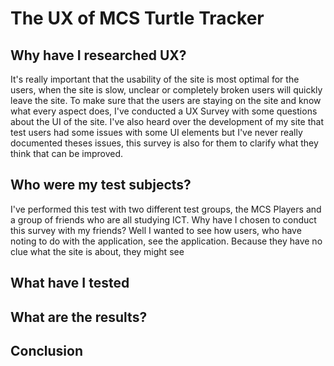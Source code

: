 # The UX of MCS Turtle Tracker
## Why have I researched UX?
It's really important that the usability of the site is most optimal for the users, when the site is slow, unclear or completely broken users will quickly leave the site. To make sure that the users are staying on the site and know what every aspect does, I've conducted a UX Survey with some questions about the UI of the site. I've also heard over the development of my site that test users had some issues with some UI elements but I've never really documented theses issues, this survey is also for them to clarify what they think that can be improved.
## Who were my test subjects?
I've performed this test with two different test groups, the MCS Players and a group of friends who are all studying ICT. Why have I chosen to conduct this survey with my friends? Well I wanted to see how users, who have noting to do with the application, see the application. Because they have no clue what the site is about, they might see 
## What have I tested

## What are the results?

## Conclusion

